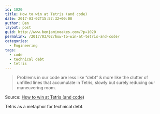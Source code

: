 ```yaml
---
id: 1020
title: How to win at Tetris (and code)
date: 2017-03-02T15:57:32+00:00
author: Ben
layout: post
guid: http://www.benjaminoakes.com/?p=1020
permalink: /2017/03/02/how-to-win-at-tetris-and-code/
categories:
  - Engineering
tags:
  - code
  - technical debt
  - tetris
---
```

> Problems in our code are less like &#8220;debt&#8221; & more like the clutter of unfilled lines that accumulate in Tetris, slowly but surely reducing our maneuvering room.

Source: [How to win at Tetris (and code)](https://twitter.com/i/moments/83565992838356992)

Tetris as a metaphor for technical debt.